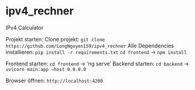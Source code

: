 # ipv4_rechner
IPv4 Calculator

Projekt starten:
Clone projekt: `git clone https://github.com/LongNguyen159/ipv4_rechner`
Alle Dependencies installieren:
`pip install -r requirements.txt`
`cd frontend` -> `npm install`

Frontend starten: `cd frontend` -> ‘ng serve’
Backend starten: `cd backend` -> `uvicorn main:app –host 0.0.0.0`

Browser öffnen: `http://localhost:4200`
